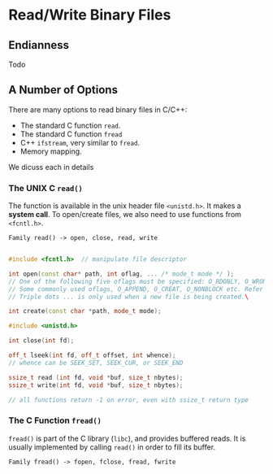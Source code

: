 # Read/Write Binary Files

## Endianness

Todo


## A Number of Options

There are many options to read binary files in C/C++:

* The standard C function `read`.
* The standard C function `fread`
* C++ `ifstream`, very similar to `fread`.
* Memory mapping.

We dicuss each in details

### The UNIX C `read()`

The function is available in the unix header file `<unistd.h>`. It makes a **system call**. To open/create files, we also need to use functions from `<fcntl.h>`.

```
Family read() -> open, close, read, write
```


```c++

#include <fcntl.h>  // manipulate file descriptor

int open(const char* path, int oflag, ... /* mode_t mode */ ); 
// One of the following five oflags must be specified: O_RDONLY, O_WRONLY, O_RDWR, O_EXEC, O_SEARCH.
// Some commonly used oflags, O_APPEND, O_CREAT, O_NONBLOCK etc. Refer to APUE for a full list of oflags.
// Triple dots ... is only used when a new file is being created.\

int create(const char *path, mode_t mode);

#include <unistd.h>

int close(int fd);

off_t lseek(int fd, off_t offset, int whence);
// whence can be SEEK_SET, SEEK_CUR, or SEEK_END

ssize_t read (int fd, void *buf, size_t nbytes);
ssize_t write(int fd, void *buf, size_t nbytes);

// all functions return -1 on error, even with ssize_t return type
```

### The C Function `fread()`

`fread()` is part of the C library (`libc`), and provides buffered reads. It is usually implemented by calling `read()` in order to fill its buffer. 

```
Family fread() -> fopen, fclose, fread, fwrite
```

